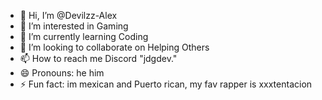 - 👋 Hi, I’m @Devilzz-Alex
- 👀 I’m interested in Gaming
- 🌱 I’m currently learning Coding
- 💞️ I’m looking to collaborate on Helping Others
- 📫 How to reach me Discord "jdgdev."
- 😄 Pronouns: he him
- ⚡ Fun fact: im mexican and Puerto rican, my fav rapper is xxxtentacion

<!---
Devilzz-Alex/Devilzz-Alex is a ✨ special ✨ repository because its `README.md` (this file) appears on your GitHub profile.
You can click the Preview link to take a look at your changes.
--->
